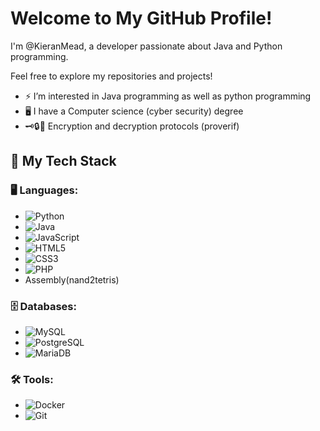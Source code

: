 
<div>
  <h1>Welcome to My GitHub Profile!</h1>
  <p>I'm @KieranMead, a developer passionate about Java and Python programming.</p>
  <p>Feel free to explore my repositories and projects!</p>
</div>


- ⚡ I’m interested in Java programming as well as python programming
- 🖥️ I have a Computer science (cyber security) degree
- 🗝🔒🔑 Encryption and decryption protocols (proverif)

## 🚀 My Tech Stack

### 🖥️ Languages:
- ![Python](https://img.shields.io/badge/Python-3572A5?logo=python&logoColor=white)
- ![Java](https://img.shields.io/badge/Java-007396?logo=java&logoColor=white)
- ![JavaScript](https://img.shields.io/badge/JavaScript-efb810?logo=javascript&logoColor=white)
- ![HTML5](https://img.shields.io/badge/HTML5-E34F26?logo=html5&logoColor=white)
- ![CSS3](https://img.shields.io/badge/CSS3-1572B6?logo=css3&logoColor=white)
- ![PHP](https://img.shields.io/badge/PHP-777BB4?logo=php&logoColor=white)
- Assembly(nand2tetris)

### 🗄️ Databases:
- ![MySQL](https://img.shields.io/badge/MySQL-4479A1?logo=mysql&logoColor=white)
- ![PostgreSQL](https://img.shields.io/badge/PostgreSQL-336791?logo=postgresql&logoColor=white)
- ![MariaDB](https://img.shields.io/badge/MariaDB-003545?logo=mariadb&logoColor=white)

### 🛠️ Tools:
- ![Docker](https://img.shields.io/badge/Docker-2496ED?logo=docker&logoColor=white)
- ![Git](https://img.shields.io/badge/Git-F05032?logo=git&logoColor=white)

<!---
KieranMead/KieranMead is a ✨ special ✨ repository because its `README.md` (this file) appears on your GitHub profile.
You can click the Preview link to take a look at your changes.
--->

